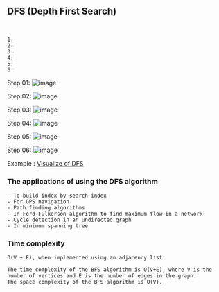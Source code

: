 ## DFS (Depth First Search) 
```
 
```
```
1. 
2.
3. 
4. 
5. 
6.
```
Step 01:
![image](https://user-images.githubusercontent.com/59710234/176313419-e035f339-9283-4d5d-bdcd-d9a043993f52.png)

Step 02:
![image](https://user-images.githubusercontent.com/59710234/176313474-62888cfb-8546-417a-a88d-8bc0bc3ec0f3.png)

Step 03:
![image](https://user-images.githubusercontent.com/59710234/176313542-edbd53c9-e370-4dba-860a-f827e94987d5.png)

Step 04:
![image](https://user-images.githubusercontent.com/59710234/176313596-b761ead1-ee5d-411c-8ebd-530d0d2d2f55.png)

Step 05:
![image](https://user-images.githubusercontent.com/59710234/176313645-3cf541c5-464f-4167-9e5f-e856922443a7.png)

Step 06:
![image](https://user-images.githubusercontent.com/59710234/176313699-438bca2d-d0a0-44cb-8dd8-93e563ec58f1.png)


Example : [Visualize of DFS](https://www.hackerearth.com/practice/algorithms/graphs/depth-first-search/visualize/)

### The applications of using the DFS algorithm
```
- To build index by search index
- For GPS navigation
- Path finding algorithms
- In Ford-Fulkerson algorithm to find maximum flow in a network
- Cycle detection in an undirected graph
- In minimum spanning tree
```

### Time complexity 
```
O(V + E), when implemented using an adjacency list.

The time complexity of the BFS algorithm is O(V+E), where V is the number of vertices and E is the number of edges in the graph.
The space complexity of the BFS algorithm is O(V).
```
